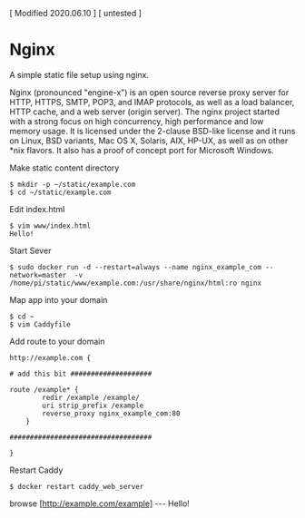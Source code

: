 [ Modified 2020.06.10 ] [ untested ]

# Nginx
A simple static file setup using nginx.

Nginx (pronounced "engine-x") is an open source reverse proxy server for HTTP, HTTPS, SMTP, POP3, and IMAP protocols, as well as a load balancer, HTTP cache, and a web server (origin server). The nginx project started with a strong focus on high concurrency, high performance and low memory usage. It is licensed under the 2-clause BSD-like license and it runs on Linux, BSD variants, Mac OS X, Solaris, AIX, HP-UX, as well as on other *nix flavors. It also has a proof of concept port for Microsoft Windows.

Make static content directory
```
$ mkdir -p ~/static/example.com
$ cd ~/static/example.com
```

Edit index.html
```
$ vim www/index.html
Hello!
```

Start Sever
```
$ sudo docker run -d --restart=always --name nginx_example_com --network=master  -v /home/pi/static/www/example.com:/usr/share/nginx/html:ro nginx
```

Map app into your domain
```
$ cd ~
$ vim Caddyfile
```

Add route to your domain
```
http://example.com {

# add this bit ####################

route /example* {
		redir /example /example/
		uri strip_prefix /example
		reverse_proxy nginx_example_com:80
    }
    
###################################    
    
}
```

Restart Caddy
```
$ docker restart caddy_web_server
```

browse 	[http://example.com/example]  --- Hello!
